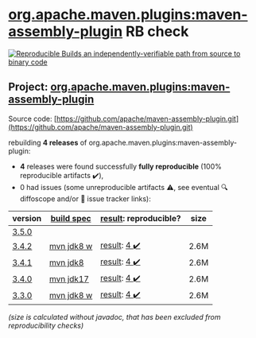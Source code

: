 [org.apache.maven.plugins:maven-assembly-plugin](https://search.maven.org/artifact/org.apache.maven.plugins/maven-assembly-plugin/) RB check
=======

[![Reproducible Builds](https://reproducible-builds.org/images/logos/rb.svg) an independently-verifiable path from source to binary code](https://reproducible-builds.org/)

## Project: [org.apache.maven.plugins:maven-assembly-plugin](https://search.maven.org/artifact/org.apache.maven.plugins/maven-assembly-plugin/)

Source code: [https://github.com/apache/maven-assembly-plugin.git](https://github.com/apache/maven-assembly-plugin.git)

rebuilding **4 releases** of org.apache.maven.plugins:maven-assembly-plugin:
- **4** releases were found successfully **fully reproducible** (100% reproducible artifacts :heavy_check_mark:),
- 0 had issues (some unreproducible artifacts :warning:, see eventual :mag: diffoscope and/or :memo: issue tracker links):

| version | [build spec](/BUILDSPEC.md) | [result](https://reproducible-builds.org/docs/jvm/): reproducible? | size |
| -- | --------- | ------ | -- |
| [3.5.0](https://search.maven.org/artifact/org.apache.maven.plugins/maven-assembly-plugin/3.5.0/pom) | | | |
| [3.4.2](https://search.maven.org/artifact/org.apache.maven.plugins/maven-assembly-plugin/3.4.2/pom) | [mvn jdk8 w](maven-assembly-plugin-3.4.2.buildspec) | [result](maven-assembly-plugin-3.4.2.buildinfo): [4 :heavy_check_mark: ](maven-assembly-plugin-3.4.2.buildcompare) | 2.6M |
| [3.4.1](https://search.maven.org/artifact/org.apache.maven.plugins/maven-assembly-plugin/3.4.1/pom) | [mvn jdk8](maven-assembly-plugin-3.4.1.buildspec) | [result](maven-assembly-plugin-3.4.1.buildinfo): [4 :heavy_check_mark: ](maven-assembly-plugin-3.4.1.buildcompare) | 2.6M |
| [3.4.0](https://search.maven.org/artifact/org.apache.maven.plugins/maven-assembly-plugin/3.4.0/pom) | [mvn jdk17](maven-assembly-plugin-3.4.0.buildspec) | [result](maven-assembly-plugin-3.4.0.buildinfo): [4 :heavy_check_mark: ](maven-assembly-plugin-3.4.0.buildcompare) | 2.6M |
| [3.3.0](https://search.maven.org/artifact/org.apache.maven.plugins/maven-assembly-plugin/3.3.0/pom) | [mvn jdk8 w](maven-assembly-plugin-3.3.0.buildspec) | [result](maven-assembly-plugin-3.3.0.buildinfo): [4 :heavy_check_mark: ](maven-assembly-plugin-3.3.0.buildcompare) | 2.6M |

<i>(size is calculated without javadoc, that has been excluded from reproducibility checks)</i>
